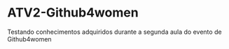 # ATV2-Github4women
Testando conhecimentos adquiridos durante a segunda aula do evento de Github4women
